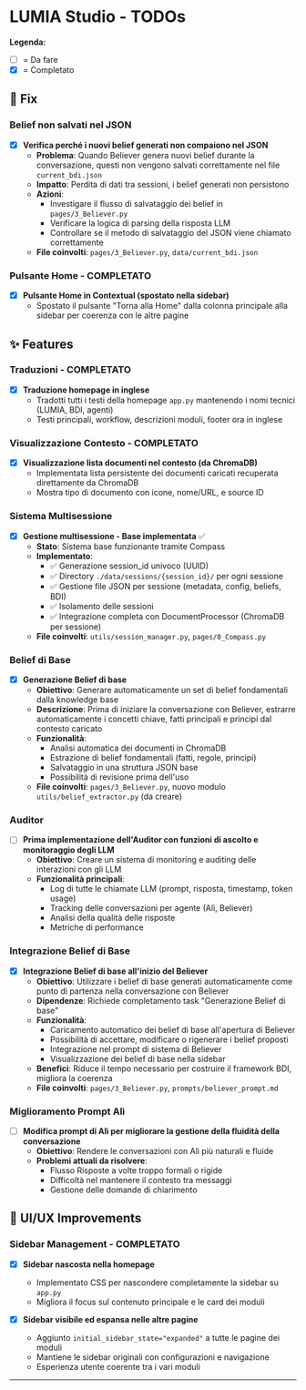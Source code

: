# LUMIA Studio - TODOs

**Legenda:**

- [ ] = Da fare
- [x] = Completato

## 🐛 Fix

### Belief non salvati nel JSON

- [X] **Verifica perché i nuovi belief generati non compaiono nel JSON**
  - **Problema**: Quando Believer genera nuovi belief durante la conversazione, questi non vengono salvati correttamente nel file `current_bdi.json`
  - **Impatto**: Perdita di dati tra sessioni, i belief generati non persistono
  - **Azioni**:
    - Investigare il flusso di salvataggio dei belief in `pages/3_Believer.py`
    - Verificare la logica di parsing della risposta LLM
    - Controllare se il metodo di salvataggio del JSON viene chiamato correttamente
  - **File coinvolti**: `pages/3_Believer.py`, `data/current_bdi.json`

### Pulsante Home - COMPLETATO

- [x] **Pulsante Home in Contextual (spostato nella sidebar)**
  - Spostato il pulsante "Torna alla Home" dalla colonna principale alla sidebar per coerenza con le altre pagine

## ✨ Features

### Traduzioni - COMPLETATO

- [x] **Traduzione homepage in inglese**
  - Tradotti tutti i testi della homepage `app.py` mantenendo i nomi tecnici (LUMIA, BDI, agenti)
  - Testi principali, workflow, descrizioni moduli, footer ora in inglese

### Visualizzazione Contesto - COMPLETATO

- [x] **Visualizzazione lista documenti nel contesto (da ChromaDB)**
  - Implementata lista persistente dei documenti caricati recuperata direttamente da ChromaDB
  - Mostra tipo di documento con icone, nome/URL, e source ID

### Sistema Multisessione

- [x] **Gestione multisessione - Base implementata** ✅
  - **Stato**: Sistema base funzionante tramite Compass
  - **Implementato**:
    - ✅ Generazione session_id univoco (UUID)
    - ✅ Directory `./data/sessions/{session_id}/` per ogni sessione
    - ✅ Gestione file JSON per sessione (metadata, config, beliefs, BDI)
    - ✅ Isolamento delle sessioni
    - ✅ Integrazione completa con DocumentProcessor (ChromaDB per sessione)
  - **File coinvolti**: `utils/session_manager.py`, `pages/0_Compass.py`

### Belief di Base

- [X] **Generazione Belief di base**
  - **Obiettivo**: Generare automaticamente un set di belief fondamentali dalla knowledge base
  - **Descrizione**: Prima di iniziare la conversazione con Believer, estrarre automaticamente i concetti chiave, fatti principali e principi dal contesto caricato
  - **Funzionalità**:
    - Analisi automatica dei documenti in ChromaDB
    - Estrazione di belief fondamentali (fatti, regole, principi)
    - Salvataggio in una struttura JSON base
    - Possibilità di revisione prima dell'uso
  - **File coinvolti**: `pages/3_Believer.py`, nuovo modulo `utils/belief_extractor.py` (da creare)

### Auditor

- [ ] **Prima implementazione dell'Auditor con funzioni di ascolto e monitoraggio degli LLM**
  - **Obiettivo**: Creare un sistema di monitoring e auditing delle interazioni con gli LLM
  - **Funzionalità principali**:
    - Log di tutte le chiamate LLM (prompt, risposta, timestamp, token usage)
    - Tracking delle conversazioni per agente (Alì, Believer)
    - Analisi della qualità delle risposte
    - Metriche di performance
  
### Integrazione Belief di Base

- [X] **Integrazione Belief di base all'inizio del Believer**
  - **Obiettivo**: Utilizzare i belief di base generati automaticamente come punto di partenza nella conversazione con Believer
  - **Dipendenze**: Richiede completamento task "Generazione Belief di base"
  - **Funzionalità**:
    - Caricamento automatico dei belief di base all'apertura di Believer
    - Possibilità di accettare, modificare o rigenerare i belief proposti
    - Integrazione nel prompt di sistema di Believer
    - Visualizzazione dei belief di base nella sidebar
  - **Benefici**: Riduce il tempo necessario per costruire il framework BDI, migliora la coerenza
  - **File coinvolti**: `pages/3_Believer.py`, `prompts/believer_prompt.md`

### Miglioramento Prompt Alì

- [ ] **Modifica prompt di Alì per migliorare la gestione della fluidità della conversazione**
  - **Obiettivo**: Rendere le conversazioni con Alì più naturali e fluide
  - **Problemi attuali da risolvere**:
    - Flusso Risposte a volte troppo formali o rigide
    - Difficoltà nel mantenere il contesto tra messaggi
    - Gestione delle domande di chiarimento

## 🎨 UI/UX Improvements

### Sidebar Management - COMPLETATO

- [x] **Sidebar nascosta nella homepage**
  - Implementato CSS per nascondere completamente la sidebar su `app.py`
  - Migliora il focus sul contenuto principale e le card dei moduli

- [x] **Sidebar visibile ed espansa nelle altre pagine**
  - Aggiunto `initial_sidebar_state="expanded"` a tutte le pagine dei moduli
  - Mantiene le sidebar originali con configurazioni e navigazione
  - Esperienza utente coerente tra i vari moduli

---
